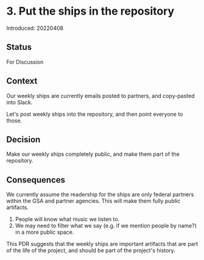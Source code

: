 # 3. Put the ships in the repository

Introduced: 20220408

## Status

For Discussion

## Context

Our weekly ships are currently emails posted to partners, and copy-pasted into Slack. 

Let's post weekly ships into the repository, and then point everyone to those.

## Decision

Make our weekly ships completely public, and make them part of the repository.

## Consequences

We currently assume the readership for the ships are only federal partners within the GSA and partner agencies. This will make them fully public artifacts.

1. People will know what music we listen to.
2. We may need to filter what we say (e.g. if we mention people by name?) in a more public space.

This PDR suggests that the weekly ships are important artifacts that are part of the life of the project, and should be part of the project's history.